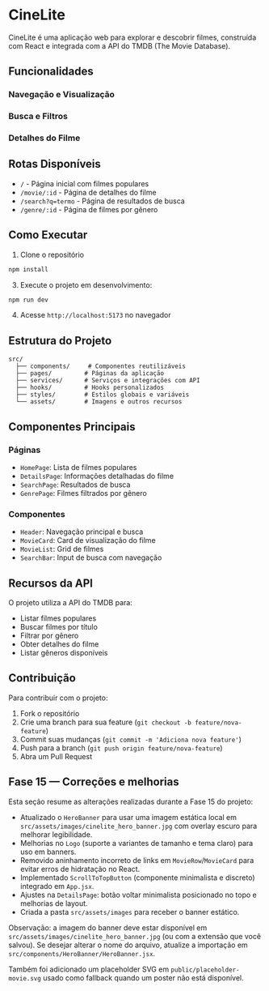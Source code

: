 # CineLite

CineLite é uma aplicação web para explorar e descobrir filmes, construída com React e integrada com a API do TMDB (The Movie Database).

## Funcionalidades

### Navegação e Visualização

### Busca e Filtros

### Detalhes do Filme


## Rotas Disponíveis

- `/` - Página inicial com filmes populares
- `/movie/:id` - Página de detalhes do filme
- `/search?q=termo` - Página de resultados de busca
- `/genre/:id` - Página de filmes por gênero

## Como Executar


1. Clone o repositório
```bash
npm install
```

3. Execute o projeto em desenvolvimento:
```bash
npm run dev
```

4. Acesse `http://localhost:5173` no navegador

## Estrutura do Projeto

```
src/
  ├── components/     # Componentes reutilizáveis
  ├── pages/         # Páginas da aplicação
  ├── services/      # Serviços e integrações com API
  ├── hooks/         # Hooks personalizados
  ├── styles/        # Estilos globais e variáveis
  └── assets/        # Imagens e outros recursos
```

## Componentes Principais

### Páginas
- `HomePage`: Lista de filmes populares
- `DetailsPage`: Informações detalhadas do filme
- `SearchPage`: Resultados de busca
- `GenrePage`: Filmes filtrados por gênero

### Componentes
- `Header`: Navegação principal e busca
- `MovieCard`: Card de visualização do filme
- `MovieList`: Grid de filmes
- `SearchBar`: Input de busca com navegação

## Recursos da API

O projeto utiliza a API do TMDB para:
- Listar filmes populares
- Buscar filmes por título
- Filtrar por gênero
- Obter detalhes do filme
- Listar gêneros disponíveis

## Contribuição

Para contribuir com o projeto:

1. Fork o repositório
2. Crie uma branch para sua feature (`git checkout -b feature/nova-feature`)
3. Commit suas mudanças (`git commit -m 'Adiciona nova feature'`)
4. Push para a branch (`git push origin feature/nova-feature`)
5. Abra um Pull Request

## Fase 15 — Correções e melhorias

Esta seção resume as alterações realizadas durante a Fase 15 do projeto:

- Atualizado o `HeroBanner` para usar uma imagem estática local em `src/assets/images/cinelite_hero_banner.jpg` com overlay escuro para melhorar legibilidade.
- Melhorias no `Logo` (suporte a variantes de tamanho e tema claro) para uso em banners.
- Removido aninhamento incorreto de links em `MovieRow`/`MovieCard` para evitar erros de hidratação no React.
- Implementado `ScrollToTopButton` (componente minimalista e discreto) integrado em `App.jsx`.
- Ajustes na `DetailsPage`: botão voltar minimalista posicionado no topo e melhorias de layout.
- Criada a pasta `src/assets/images` para receber o banner estático.

Observação: a imagem do banner deve estar disponível em `src/assets/images/cinelite_hero_banner.jpg` (ou com a extensão que você salvou). Se desejar alterar o nome do arquivo, atualize a importação em `src/components/HeroBanner/HeroBanner.jsx`.

Também foi adicionado um placeholder SVG em `public/placeholder-movie.svg` usado como fallback quando um poster não está disponível.
